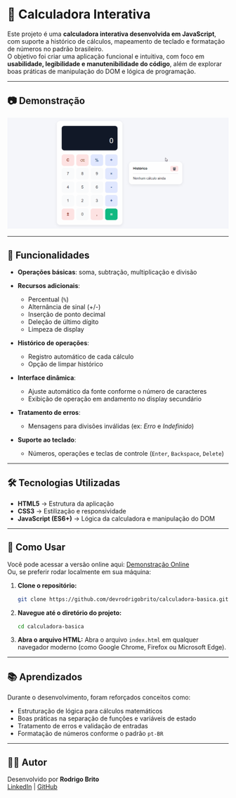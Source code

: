 # 🧮 Calculadora Interativa
Este projeto é uma **calculadora interativa desenvolvida em JavaScript**, com suporte a histórico de cálculos, mapeamento de teclado e formatação de números no padrão brasileiro.  
O objetivo foi criar uma aplicação funcional e intuitiva, com foco em **usabilidade, legibilidade e manutenibilidade do código**, além de explorar boas práticas de manipulação do DOM e lógica de programação.

---

## 📷 Demonstração

![calculadora](assets/calculadorabasica.gif)

---

## 🚀 Funcionalidades

* **Operações básicas**: soma, subtração, multiplicação e divisão
* **Recursos adicionais**:

  * Percentual (`%`)
  * Alternância de sinal (+/-)
  * Inserção de ponto decimal
  * Deleção de último dígito
  * Limpeza de display
* **Histórico de operações**:

  * Registro automático de cada cálculo
  * Opção de limpar histórico
* **Interface dinâmica**:

  * Ajuste automático da fonte conforme o número de caracteres
  * Exibição de operação em andamento no display secundário
* **Tratamento de erros**:

  * Mensagens para divisões inválidas (ex: *Erro* e *Indefinido*)
* **Suporte ao teclado**:

  * Números, operações e teclas de controle (`Enter`, `Backspace`, `Delete`)

---

##  🛠️ Tecnologias Utilizadas

* **HTML5** → Estrutura da aplicação
* **CSS3** → Estilização e responsividade
* **JavaScript (ES6+)** → Lógica da calculadora e manipulação do DOM

---

## 📖 Como Usar

Você pode acessar a versão online aqui:
[Demonstração Online](https://devrodrigobrito.github.io/calculadora-interativa/)  
Ou, se preferir rodar localmente em sua máquina:    

1.  **Clone o repositório:**
    ```bash
    git clone https://github.com/devrodrigobrito/calculadora-basica.git
    ```

2.  **Navegue até o diretório do projeto:**
    ```bash
    cd calculadora-basica
    ```

3.  **Abra o arquivo HTML:**
    Abra o arquivo `index.html` em qualquer navegador moderno (como Google Chrome, Firefox ou Microsoft Edge).

---

## 📚 Aprendizados

Durante o desenvolvimento, foram reforçados conceitos como:

* Estruturação de lógica para cálculos matemáticos
* Boas práticas na separação de funções e variáveis de estado
* Tratamento de erros e validação de entradas
* Formatação de números conforme o padrão `pt-BR`

---

## 👨‍💻 Autor

Desenvolvido por **Rodrigo Brito**   
[LinkedIn](www.linkedin.com/in/devrodrigobrito) | [GitHub](https://github.com/devrodrigobrito)


